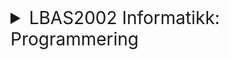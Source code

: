 <details><summary style="font-size:200%;cursor: pointer;">LBAS2002 Informatikk: Programmering</summary>
<blockquote style="font-size:200%;cursor: pointer;padding: 10px;">&emsp;<a target="_blank" href=https://www.ntnu.no/studier/emner/LBAS2002>Faginnhold og læringsutbytte beskrivelser</a></blockquote>
<details><summary style="font-size:200%;cursor: pointer;">Leksjoner</summary>
<details><summary style="font-size:200%;cursor: pointer;">&emsp;Leksjon 1: Introduksjon, Variabler og Datatyper</summary>
<details><summary style="font-size:200%;cursor: pointer;">&emsp;&emsp;Introduksjon</summary>
<details><summary style="font-size:200%;cursor: pointer;">&emsp;&emsp;&emsp;Motivasjon (slides)</summary>
<blockquote style="font-size:200%;cursor: pointer;padding: 10px;">&emsp;&emsp;&emsp;&emsp;<a target="_blank" href=lecture1/notes/slides/introduksjon.pdf>Introduksjon</a></blockquote>
</details>
<details><summary style="font-size:200%;cursor: pointer;">&emsp;&emsp;&emsp;Kilder og referanser</summary>
<blockquote style="font-size:200%;cursor: pointer;padding: 10px;">&emsp;&emsp;&emsp;&emsp;<a target="_blank" href=lecture1/README.md>Readme</a></blockquote>
</details>
<details><summary style="font-size:200%;cursor: pointer;">&emsp;&emsp;&emsp;Utviklingsmiljø</summary>
<blockquote style="font-size:200%;cursor: pointer;padding: 10px;">&emsp;&emsp;&emsp;&emsp;<a target="_blank" href=lecture1/notes/codes/intro_til_jupyter.ipynb>Komme i gang med Jupyter Notebook</a></blockquote>
</details>
</details>
<details><summary style="font-size:200%;cursor: pointer;">&emsp;&emsp;Variabler og datatyper</summary>
<details><summary style="font-size:200%;cursor: pointer;">&emsp;&emsp;&emsp;Variabler</summary>
<blockquote style="font-size:200%;cursor: pointer;padding: 10px;">&emsp;&emsp;&emsp;&emsp;<a target="_blank" href=lecture1/notes/codes/variabler.ipynb>Enkle datatyper</a></blockquote>
</details>
<details><summary style="font-size:200%;cursor: pointer;">&emsp;&emsp;&emsp;Datatyper</summary>
<blockquote style="font-size:200%;cursor: pointer;padding: 10px;">&emsp;&emsp;&emsp;&emsp;<a target="_blank" href=lecture1/notes/codes/tall_og_typekonvertering.ipynb>Tall og type konvertering</a></blockquote>
</details>
</details>
<details><summary style="font-size:200%;cursor: pointer;">&emsp;&emsp;Lab 1</summary>
<blockquote style="font-size:200%;cursor: pointer;padding: 10px;">&emsp;&emsp;&emsp;<a target="_blank" href=lecture1/lab/lab-1.md>Lab-1</a></blockquote>
</details>
</details>
<details><summary style="font-size:200%;cursor: pointer;">&emsp;Leksjon 2: Funksjoner og pakker, logiske uttrykk, valg</summary>
<details><summary style="font-size:200%;cursor: pointer;">&emsp;&emsp;Introduksjon (slides)</summary>
<blockquote style="font-size:200%;cursor: pointer;padding: 10px;">&emsp;&emsp;&emsp;<a target="_blank" href=lecture2/notes/slides/lecture-2.pdf>Introduksjon</a></blockquote>
</details>
<details><summary style="font-size:200%;cursor: pointer;">&emsp;&emsp;Funksjoner</summary>
<blockquote style="font-size:200%;cursor: pointer;padding: 10px;">&emsp;&emsp;&emsp;<a target="_blank" href=lecture2/notes/codes/funksjoner_og_kalkulasjoner.ipynb>Funksjoner og kalkulasjoner</a></blockquote>
</details>
<details><summary style="font-size:200%;cursor: pointer;">&emsp;&emsp;Pakker</summary>
<blockquote style="font-size:200%;cursor: pointer;padding: 10px;">&emsp;&emsp;&emsp;<a target="_blank" href=lecture2/notes/codes/pakker.ipynb>Pakker og moduler</a></blockquote>
</details>
<details><summary style="font-size:200%;cursor: pointer;">&emsp;&emsp;Logiske uttrykk</summary>
<blockquote style="font-size:200%;cursor: pointer;padding: 10px;">&emsp;&emsp;&emsp;<a target="_blank" href=lecture2/notes/codes/logiske_operatorer_uttrykk.ipynb>Logiske operasjoner</a></blockquote>
</details>
<details><summary style="font-size:200%;cursor: pointer;">&emsp;&emsp;Ulike typer if-setninger</summary>
<blockquote style="font-size:200%;cursor: pointer;padding: 10px;">&emsp;&emsp;&emsp;<a target="_blank" href=lecture2/notes/codes/ulike_typer_if_setninger.ipynb>Ulike typr if-setninger</a></blockquote>
</details>
<details><summary style="font-size:200%;cursor: pointer;">&emsp;&emsp;Lab 2</summary>
<blockquote style="font-size:200%;cursor: pointer;padding: 10px;">&emsp;&emsp;&emsp;<a target="_blank" href=lecture2/lab/lab-2.md>Lab-2</a></blockquote>
</details>
</details>
<details><summary style="font-size:200%;cursor: pointer;">&emsp;Leksjon 3: Mer om valg, løkker</summary>
<details><summary style="font-size:200%;cursor: pointer;">&emsp;&emsp;Introduksjon (slides)</summary>
<blockquote style="font-size:200%;cursor: pointer;padding: 10px;">&emsp;&emsp;&emsp;<a target="_blank" href=lecture3/notes/slides/lecture-3.pdf>Introduksjon</a></blockquote>
</details>
<details><summary style="font-size:200%;cursor: pointer;">&emsp;&emsp;Valg</summary>
<blockquote style="font-size:200%;cursor: pointer;padding: 10px;">&emsp;&emsp;&emsp;<a target="_blank" href=lecture2/notes/codes/ulike_typer_if_setninger.ipynb>if-setninger</a></blockquote>
</details>
<details><summary style="font-size:200%;cursor: pointer;">&emsp;&emsp;Sammenligning</summary>
<blockquote style="font-size:200%;cursor: pointer;padding: 10px;">&emsp;&emsp;&emsp;<a target="_blank" href=lecture2/notes/codes/sammenligning_av_strenger.ipynb>Sammenligning av strenger</a></blockquote>
</details>
<details><summary style="font-size:200%;cursor: pointer;">&emsp;&emsp;Løkker</summary>
<details><summary style="font-size:200%;cursor: pointer;">&emsp;&emsp;&emsp;Introduksjon til løkker</summary>
<blockquote style="font-size:200%;cursor: pointer;padding: 10px;">&emsp;&emsp;&emsp;&emsp;lecture3/notes/codes/intro_til_lokker.ipynb</blockquote>
</details>
<details><summary style="font-size:200%;cursor: pointer;">&emsp;&emsp;&emsp;Mer om løkker</summary>
<blockquote style="font-size:200%;cursor: pointer;padding: 10px;">&emsp;&emsp;&emsp;&emsp;lecture3/notes/codes/mer_om_lokker.ipynb</blockquote>
</details>
<details><summary style="font-size:200%;cursor: pointer;">&emsp;&emsp;&emsp;Nøstede løkker</summary>
<blockquote style="font-size:200%;cursor: pointer;padding: 10px;">&emsp;&emsp;&emsp;&emsp;lecture3/notes/codes/nostede_lokker.ipynb</blockquote>
</details>
</details>
<details><summary style="font-size:200%;cursor: pointer;">&emsp;&emsp;Lab 3</summary>
<blockquote style="font-size:200%;cursor: pointer;padding: 10px;">&emsp;&emsp;&emsp;<a target="_blank" href=lecture3/lab/lab-3.md>Lab-3</a></blockquote>
</details>
</details>
<details><summary style="font-size:200%;cursor: pointer;">&emsp;Leksjon 4: Sammensatte datatyper (lister, tupler, set)</summary>
<details><summary style="font-size:200%;cursor: pointer;">&emsp;&emsp;Sammensatte datatyper</summary>
<details><summary style="font-size:200%;cursor: pointer;">&emsp;&emsp;&emsp;Lister</summary>
<blockquote style="font-size:200%;cursor: pointer;padding: 10px;">&emsp;&emsp;&emsp;&emsp;<a target="_blank" href=lecture4/notes/codes/generelt_om_lister.ipynb>Generelt om lister</a></blockquote>
<blockquote style="font-size:200%;cursor: pointer;padding: 10px;">&emsp;&emsp;&emsp;&emsp;<a target="_blank" href=lecture4/notes/codes/lister_og_lokker.ipynb>Lister og løkker</a></blockquote>
</details>
<details><summary style="font-size:200%;cursor: pointer;">&emsp;&emsp;&emsp;Tupler</summary>
<blockquote style="font-size:200%;cursor: pointer;padding: 10px;">&emsp;&emsp;&emsp;&emsp;<a target="_blank" href=lecture4/notes/codes/lister_og_tupler.ipynb>Generelt om tupler</a></blockquote>
</details>
<details><summary style="font-size:200%;cursor: pointer;">&emsp;&emsp;&emsp;Set</summary>
<blockquote style="font-size:200%;cursor: pointer;padding: 10px;">&emsp;&emsp;&emsp;&emsp;<a target="_blank" href=lecture4/notes/codes/lister_og_set.ipynb>Generelt om set</a></blockquote>
</details>
</details>
<details><summary style="font-size:200%;cursor: pointer;">&emsp;&emsp;Lab 4</summary>
<blockquote style="font-size:200%;cursor: pointer;padding: 10px;">&emsp;&emsp;&emsp;<a target="_blank" href=lecture4/lab/lab-4.md>Lab-4</a></blockquote>
</details>
</details>
<details><summary style="font-size:200%;cursor: pointer;">&emsp;Leksjon 5: Filbehandling, unntakshåndtering</summary>
<details><summary style="font-size:200%;cursor: pointer;">&emsp;&emsp;Filbehandling</summary>
<details><summary style="font-size:200%;cursor: pointer;">&emsp;&emsp;&emsp;Lesing fra fil</summary>
<blockquote style="font-size:200%;cursor: pointer;padding: 10px;">&emsp;&emsp;&emsp;&emsp;</blockquote>
</details>
<details><summary style="font-size:200%;cursor: pointer;">&emsp;&emsp;&emsp;Skriving til fil</summary>
<blockquote style="font-size:200%;cursor: pointer;padding: 10px;">&emsp;&emsp;&emsp;&emsp;</blockquote>
</details>
</details>
<details><summary style="font-size:200%;cursor: pointer;">&emsp;&emsp;Unntakshåndtering</summary>
<blockquote style="font-size:200%;cursor: pointer;padding: 10px;">&emsp;&emsp;&emsp;</blockquote>
</details>
<details><summary style="font-size:200%;cursor: pointer;">&emsp;&emsp;Programmering mot databaser</summary>
<blockquote style="font-size:200%;cursor: pointer;padding: 10px;">&emsp;&emsp;&emsp;</blockquote>
</details>
<details><summary style="font-size:200%;cursor: pointer;">&emsp;&emsp;Lab 5</summary>
<blockquote style="font-size:200%;cursor: pointer;padding: 10px;">&emsp;&emsp;&emsp;<a target="_blank" href=lecture5/lab/lab-5.md>Lab-5</a></blockquote>
</details>
</details>
<details><summary style="font-size:200%;cursor: pointer;">&emsp;Leksjon 6: Introduksjon til objekt orientert programmering</summary>
<details><summary style="font-size:200%;cursor: pointer;">&emsp;&emsp;Object Orientert Programmering</summary>
<blockquote style="font-size:200%;cursor: pointer;padding: 10px;">&emsp;&emsp;&emsp;Introduksjon</blockquote>
</details>
<details><summary style="font-size:200%;cursor: pointer;">&emsp;&emsp;Lab 6</summary>
<blockquote style="font-size:200%;cursor: pointer;padding: 10px;">&emsp;&emsp;&emsp;<a target="_blank" href=lecture6/lab/lab-6.md>Lab-6</a></blockquote>
</details>
</details>
